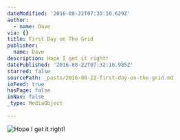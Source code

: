 ```yaml
---
dateModified: '2016-08-22T07:30:10.629Z'
author:
  - name: Dave
via: {}
title: First Day on The Grid
publisher:
  name: Dave
description: Hope I get it right!
datePublished: '2016-08-22T07:32:16.985Z'
starred: false
sourcePath: _posts/2016-08-22-first-day-on-the-grid.md
inFeed: true
hasPage: false
inNav: false
_type: MediaObject

---
```

![Hope I get it right!](https://the-grid-user-content.s3-us-west-2.amazonaws.com/8e9bf6c5-2f56-4dee-aa01-53508b6f55e3.jpg)